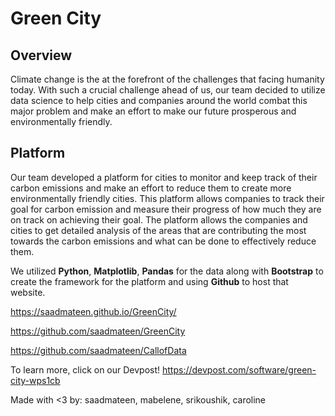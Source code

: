 # Green City

## Overview 
Climate change is the at the forefront of the challenges that facing humanity today. With such a crucial challenge ahead of us, our team decided to utilize data science to help cities and companies around the world combat this major problem and make an effort to make our future prosperous and environmentally friendly.

## Platform
Our team developed a platform for cities to monitor and keep track of their carbon emissions and make an effort to reduce them to create more environmentally friendly cities. This platform allows companies to track their goal for carbon emission and measure their progress of how much they are on track on achieving their goal. The platform allows the companies and cities to get detailed analysis of the areas that are contributing the most towards the carbon emissions and what can be done to effectively reduce them.

We utilized **Python**, **Matplotlib**, **Pandas** for the data along with **Bootstrap** to create the framework for the platform and using **Github** to host that website.

https://saadmateen.github.io/GreenCity/

https://github.com/saadmateen/GreenCity

https://github.com/saadmateen/CallofData

To learn more, click on our Devpost!
https://devpost.com/software/green-city-wps1cb

Made with <3 by: saadmateen, mabelene, srikoushik, caroline
